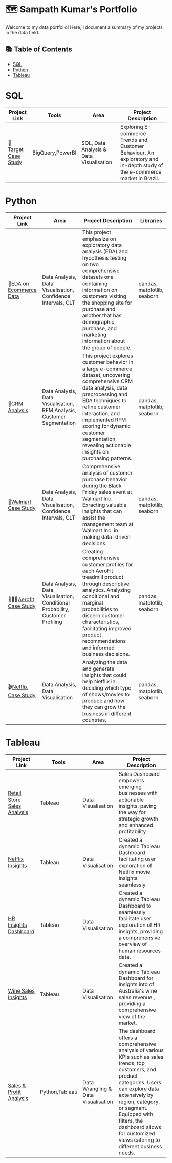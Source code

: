 # 🗺 Sampath Kumar's Portfolio

Welcome to my data portfolio! Here, I document a summary of my projects in the data field.

## 📚 Table of Contents
- [SQL](#sql)
- [Python](#python)
- [Tableau](#tableau)

# SQL

| Project Link | Tools | Area | Project Description |
|---|---|---|---|
|🎯 [Target Case Study](https://github.com/sampath-kothapalli/ecommerce-sales-trends) | BigQuery,PowerBI | SQL, Data Analysis & Data Visualisation | Exploring E-commerce Trends and Customer Behaviour. An exploratory and in-depth study of the e-commerce market in Brazil. |

# Python

| Project Link | Area | Project Description | Libraries |
|---|---|---|---|
|🏬[EDA on Ecommerce Data](https://github.com/sampath-kothapalli/ecommerce-eda) | Data Analysis, Data Visualisation, Confidence Intervals, CLT | This project emphasize on exploratory data analysis (EDA) and hypothesis testing on two comprehensive datasets one containing information on customers visiting the shopping site for purchase and another that has demographic, purchase, and marketing information about the group of people.  | pandas, matplotlib, seaborn |
|🏬[CRM Analysis](https://github.com/sampath-kothapalli/crm-analysis) | Data Analysis, Data Visualisation, RFM Analysis, Customer Segmentation | This project explores customer behavior in a large e-commerce dataset, uncovering comprehensive CRM data analysis, data preprocessing and EDA techniques to refine customer interaction, and implemented RFM scoring for dynamic customer segmentation, revealing actionable insights on purchasing patterns.  | pandas, matplotlib, seaborn |
|🏬[Walmart Case Study](https://github.com/sampath-kothapalli/walmart) | Data Analysis, Data Visualisation, Confidence Intervals, CLT | Comprehensive analysis of customer purchase behavior during the Black Friday sales event at Walmart Inc. Exracting valuable insights that can assist the management team at Walmart Inc. in making data-driven decisions.  | pandas, matplotlib, seaborn |
|🏃🏻‍♂️[Aerofit Case Study](https://github.com/sampath-kothapalli/customer-profiling-for-treadmill) | Data Analysis, Data Visualisation, Conditional Probability, Customer Profiling | Creating comprehensive customer profiles for each AeroFit treadmill product through descriptive analytics. Analyzing conditional and marginal probabilities to discern customer characteristics, facilitating improved product recommendations and informed business decisions.  | pandas, matplotlib, seaborn |
|🎬[Netflix Case Study](https://github.com/sampath-kothapalli/netflix-visualization) | Data Analysis, Data Visualisation | Analyzing the data and generate insights that could help Netflix in deciding which type of shows/movies to produce and how they can grow the business in different countries. | pandas, matplotlib, seaborn |


# Tableau

| Project Link | Tools | Area | Project Description |
|---|---|---|---|
|[Retail Store Sales Analysis](https://public.tableau.com/app/profile/sai.sampath.kumar.kothapalli/viz/RetailStoreInteractiveInsights/InteractiveDashboard) | Tableau | Data Visualisation | Sales Dashboard empowers emerging businesses with actionable insights, paving the way for strategic growth and enhanced profitability |
|[Netflix Insights](https://public.tableau.com/app/profile/sai.sampath.kumar.kothapalli/viz/NetflixInsights_17026618666560/Dashboard1) | Tableau | Data Visualisation | Created a dynamic Tableau Dashboard facilitating user exploration of Netflix movie insights seamlessly|
|[HR Insights Dashboard](https://public.tableau.com/app/profile/sai.sampath.kumar.kothapalli/viz/HRInsightsDashboard_17029204910890/Dashboard1) | Tableau | Data Visualisation | Created a dynamic Tableau Dashboard to seamlessly facilitate user exploration of HR insights, providing a comprehensive overview of human resources data. |
|[Wine Sales Insights](https://public.tableau.com/app/profile/sai.sampath.kumar.kothapalli/viz/AustraliasWineRevenueInsights/Dashboard1) | Tableau | Data Visualisation | Created a dynamic Tableau Dashboard for insights into of Australia's wine sales revenue , providing a comprehensive view of the market. |
|[Sales & Profit Analysis](https://public.tableau.com/app/profile/sai.sampath.kumar.kothapalli/viz/SuperstoreSalesProfitAnalysis_17032689183530/Dashboard1) | Python,Tableau | Data Wrangling & Data Visualisation | The dashboard offers a comprehensive analysis of various KPIs such as sales trends, top customers, and product categories. Users can explore data extensively by region, category, or segment. Equipped with filters, the dashboard allows for customized views catering to different business needs. |
